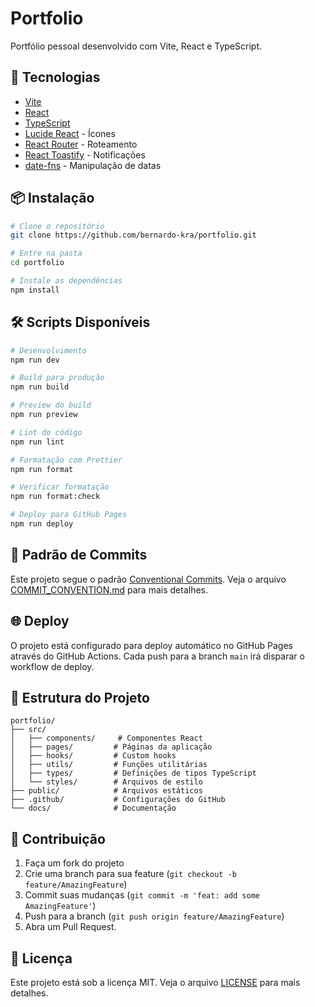 # Portfolio

Portfólio pessoal desenvolvido com Vite, React e TypeScript.

## 🚀 Tecnologias

- [Vite](https://vitejs.dev/)
- [React](https://reactjs.org/)
- [TypeScript](https://www.typescriptlang.org/)
- [Lucide React](https://lucide.dev/) - Ícones
- [React Router](https://reactrouter.com/) - Roteamento
- [React Toastify](https://fkhadra.github.io/react-toastify/) - Notificações
- [date-fns](https://date-fns.org/) - Manipulação de datas

## 📦 Instalação

```bash
# Clone o repositório
git clone https://github.com/bernardo-kra/portfolio.git

# Entre na pasta
cd portfolio

# Instale as dependências
npm install
```

## 🛠️ Scripts Disponíveis

```bash
# Desenvolvimento
npm run dev

# Build para produção
npm run build

# Preview do build
npm run preview

# Lint do código
npm run lint

# Formatação com Prettier
npm run format

# Verificar formatação
npm run format:check

# Deploy para GitHub Pages
npm run deploy
```

## 📝 Padrão de Commits

Este projeto segue o padrão [Conventional Commits](https://www.conventionalcommits.org/). Veja o arquivo [COMMIT_CONVENTION.md](./COMMIT_CONVENTION.md) para mais detalhes.

## 🌐 Deploy

O projeto está configurado para deploy automático no GitHub Pages através do GitHub Actions. Cada push para a branch `main` irá disparar o workflow de deploy.

## 📁 Estrutura do Projeto

```
portfolio/
├── src/
│   ├── components/     # Componentes React
│   ├── pages/         # Páginas da aplicação
│   ├── hooks/         # Custom hooks
│   ├── utils/         # Funções utilitárias
│   ├── types/         # Definições de tipos TypeScript
│   └── styles/        # Arquivos de estilo
├── public/            # Arquivos estáticos
├── .github/           # Configurações do GitHub
└── docs/              # Documentação
```

## 🤝 Contribuição

1. Faça um fork do projeto
2. Crie uma branch para sua feature (`git checkout -b feature/AmazingFeature`)
3. Commit suas mudanças (`git commit -m 'feat: add some AmazingFeature'`)
4. Push para a branch (`git push origin feature/AmazingFeature`)
5. Abra um Pull Request.

## 📄 Licença

Este projeto está sob a licença MIT. Veja o arquivo [LICENSE](LICENSE) para mais detalhes.
